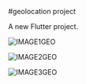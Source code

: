 #geolocation project

A new Flutter project.

![IMAGE1GEO](https://github.com/ANUJT65/Geolocationlocator/assets/123918593/c1ef8e3c-0c10-4f45-9748-4663b4c296a2)

![IMAGE2GEO](https://github.com/ANUJT65/Geolocationlocator/assets/123918593/e98a3c79-0348-4282-84e8-d672a70d5ed4)

![IMAGE3GEO](https://github.com/ANUJT65/Geolocationlocator/assets/123918593/2bf3f11d-7ff0-45ac-92fa-85e4f731b054)


